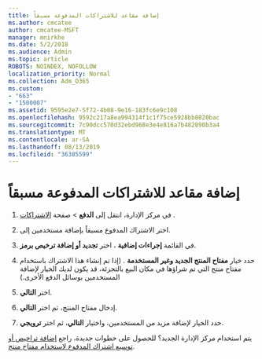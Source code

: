 ```yaml
---
title: إضافة مقاعد للاشتراكات المدفوعة مسبقاً
ms.author: cmcatee
author: cmcatee-MSFT
manager: mnirkhe
ms.date: 5/2/2018
ms.audience: Admin
ms.topic: article
ROBOTS: NOINDEX, NOFOLLOW
localization_priority: Normal
ms.collection: Adm_O365
ms.custom:
- "663"
- "1500007"
ms.assetid: 9595e2e7-5f72-4b08-9e16-183fc6e9c108
ms.openlocfilehash: 9592c217a8ea994314f1c1f75ce5928bb8020bac
ms.sourcegitcommit: 7c90dcc570d32ebd968e3e4e816a7b482890b3a4
ms.translationtype: MT
ms.contentlocale: ar-SA
ms.lasthandoff: 08/13/2019
ms.locfileid: "36385599"
---
```

# <a name="add-seats-to-a-prepaid-subscription"></a>إضافة مقاعد للاشتراكات المدفوعة مسبقاً

1. في مركز الإدارة، انتقل إلى **الدفع** \> صفحة [الاشتراكات](https://go.microsoft.com/fwlink/p/?linkid=842054) .

2. اختر الاشتراك المدفوع مسبقاً بإضافة مستخدمين إلى.

3. في القائمة **إجراءات إضافية** ، اختر **تجديد أو إضافة ترخيص برمز**.

4. حدد خيار **مفتاح المنتج الجديد وغير المستخدمة** . (إذا تم إنشاء هذا الاشتراك باستخدام مفتاح منتج التي تم شراؤها في مكان البيع بالتجزئة، قد يكون لديك الخيار لإضافة المستخدمين بوسائل الدفع الأخرى.)

5. اختر **التالي**.

6. إدخال مفتاح المنتج، ثم اختر **التالي**.

7. حدد الخيار لإضافة مزيد من المستخدمين، واختيار **التالي**، ثم اختر **ترويجي**.

يتم استخدام مركز الإدارة الجديد؟ للحصول على خطوات جديدة، راجع [إضافة تراخيص أو توسيع اشتراك المدفوع لاستخدام مفتاح منتج](https://docs.microsoft.com/en-us/office365/admin/misc/add-licenses-using-product-key).
